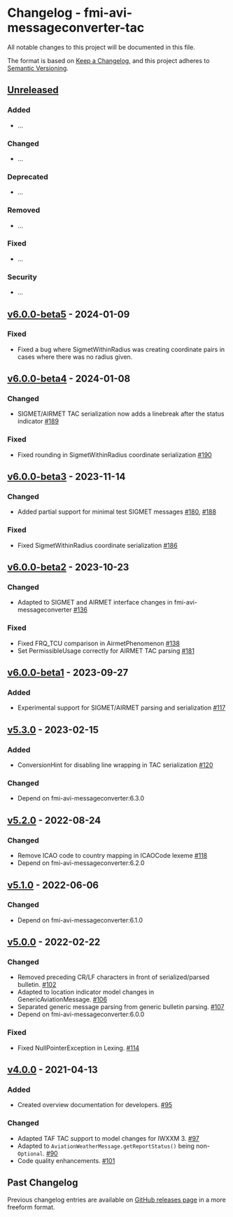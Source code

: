 # Changelog - fmi-avi-messageconverter-tac

All notable changes to this project will be documented in this file.

The format is based on [Keep a Changelog](https://keepachangelog.com/en/1.0.0/), and this project adheres
to [Semantic Versioning](https://semver.org/spec/v2.0.0.html).

## [Unreleased]

### Added

- ...

### Changed

- ...

### Deprecated

- ...

### Removed

- ...

### Fixed

- ...

### Security

- ...

## [v6.0.0-beta5] - 2024-01-09

### Fixed

- Fixed a bug where SigmetWithinRadius was creating coordinate pairs in cases where there was no radius given.

## [v6.0.0-beta4] - 2024-01-08

### Changed

- SIGMET/AIRMET TAC serialization now adds a linebreak after the status indicator [#189]

### Fixed

- Fixed rounding in SigmetWithinRadius coordinate serialization [#190]


## [v6.0.0-beta3] - 2023-11-14

### Changed

- Added partial support for minimal test SIGMET messages [#180], [#188]

### Fixed

- Fixed SigmetWithinRadius coordinate serialization [#186]

## [v6.0.0-beta2] - 2023-10-23

### Changed

- Adapted to SIGMET and AIRMET interface changes in fmi-avi-messageconverter [#136]

### Fixed

- Fixed FRQ_TCU comparison in AirmetPhenomenon [#138]
- Set PermissibleUsage correctly for AIRMET TAC parsing [#181]

## [v6.0.0-beta1] - 2023-09-27

### Added

- Experimental support for SIGMET/AIRMET parsing and serialization [#117]

## [v5.3.0] - 2023-02-15

### Added

- ConversionHint for disabling line wrapping in TAC serialization [#120]

### Changed

- Depend on fmi-avi-messageconverter:6.3.0

## [v5.2.0] - 2022-08-24

### Changed

- Remove ICAO code to country mapping in ICAOCode lexeme [#118]
- Depend on fmi-avi-messageconverter:6.2.0

## [v5.1.0] - 2022-06-06

### Changed

- Depend on fmi-avi-messageconverter:6.1.0

## [v5.0.0] - 2022-02-22

### Changed

- Removed preceding CR/LF characters in front of serialized/parsed bulletin. [#102]
- Adapted to location indicator model changes in GenericAviationMessage. [#106]
- Separated generic message parsing from generic bulletin parsing. [#107]
- Depend on fmi-avi-messageconverter:6.0.0

### Fixed

- Fixed NullPointerException in Lexing. [#114]

## [v4.0.0] - 2021-04-13

### Added

- Created overview documentation for developers. [#95]

### Changed

- Adapted TAF TAC support to model changes for IWXXM 3. [#97]
- Adapted to `AviationWeatherMessage.getReportStatus()` being non-`Optional`. [#90]
- Code quality enhancements. [#101]

## Past Changelog

Previous changelog entries are available
on [GitHub releases page](https://github.com/fmidev/fmi-avi-messageconverter-tac/releases) in a more freeform format.

[Unreleased]: https://github.com/fmidev/fmi-avi-messageconverter-tac/compare/fmi-avi-messageconverter-tac-5.3.0...HEAD

[v6.0.0-beta5]: https://github.com/fmidev/fmi-avi-messageconverter-tac/releases/tag/fmi-avi-messageconverter-tac-6.0.0-beta5

[v6.0.0-beta4]: https://github.com/fmidev/fmi-avi-messageconverter-tac/releases/tag/fmi-avi-messageconverter-tac-6.0.0-beta4

[v6.0.0-beta3]: https://github.com/fmidev/fmi-avi-messageconverter-tac/releases/tag/fmi-avi-messageconverter-tac-6.0.0-beta3

[v6.0.0-beta2]: https://github.com/fmidev/fmi-avi-messageconverter-tac/releases/tag/fmi-avi-messageconverter-tac-6.0.0-beta2

[v6.0.0-beta1]: https://github.com/fmidev/fmi-avi-messageconverter-tac/releases/tag/fmi-avi-messageconverter-tac-6.0.0-beta1

[v5.3.0]: https://github.com/fmidev/fmi-avi-messageconverter-tac/releases/tag/fmi-avi-messageconverter-tac-5.3.0

[v5.2.0]: https://github.com/fmidev/fmi-avi-messageconverter-tac/releases/tag/fmi-avi-messageconverter-tac-5.2.0

[v5.1.0]: https://github.com/fmidev/fmi-avi-messageconverter-tac/releases/tag/fmi-avi-messageconverter-tac-5.1.0

[v5.0.0]: https://github.com/fmidev/fmi-avi-messageconverter-tac/releases/tag/fmi-avi-messageconverter-tac-5.0.0

[v4.0.0]: https://github.com/fmidev/fmi-avi-messageconverter-tac/releases/tag/fmi-avi-messageconverter-tac-4.0.0

[#90]: https://github.com/fmidev/fmi-avi-messageconverter-tac/issues/90

[#95]: https://github.com/fmidev/fmi-avi-messageconverter-tac/issues/95

[#97]: https://github.com/fmidev/fmi-avi-messageconverter-tac/issues/97

[#101]: https://github.com/fmidev/fmi-avi-messageconverter-tac/issues/101

[#102]: https://github.com/fmidev/fmi-avi-messageconverter-tac/issues/102

[#106]: https://github.com/fmidev/fmi-avi-messageconverter-tac/issues/106

[#107]: https://github.com/fmidev/fmi-avi-messageconverter-tac/issues/107

[#114]: https://github.com/fmidev/fmi-avi-messageconverter-tac/pull/114

[#117]: https://github.com/fmidev/fmi-avi-messageconverter-tac/pull/117

[#118]: https://github.com/fmidev/fmi-avi-messageconverter-tac/issues/118

[#120]: https://github.com/fmidev/fmi-avi-messageconverter-tac/pull/120

[#136]: https://github.com/fmidev/fmi-avi-messageconverter-tac/issues/136

[#138]: https://github.com/fmidev/fmi-avi-messageconverter-tac/issues/138

[#180]: https://github.com/fmidev/fmi-avi-messageconverter-tac/pull/180

[#181]: https://github.com/fmidev/fmi-avi-messageconverter-tac/issues/181

[#186]: https://github.com/fmidev/fmi-avi-messageconverter-tac/issues/186

[#188]: https://github.com/fmidev/fmi-avi-messageconverter-tac/pull/188

[#189]: https://github.com/fmidev/fmi-avi-messageconverter-tac/pull/189

[#190]: https://github.com/fmidev/fmi-avi-messageconverter-tac/pull/190


